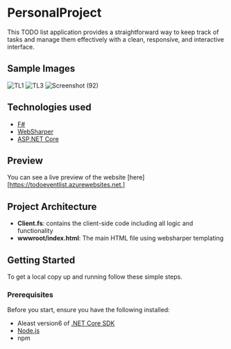 # PersonalProject
This TODO list application provides a straightforward way to keep track of tasks and manage them effectively with a clean, responsive, and interactive interface.
## Sample Images

![TL1](https://github.com/OInfinity/PersonalProject/assets/165339925/d2e7a463-6672-486f-974f-bf52e5c447e4)
![TL3](https://github.com/OInfinity/PersonalProject/assets/165339925/639b0774-fb69-4470-805d-fa9dd22d910e)
![Screenshot (92)](https://github.com/OInfinity/PersonalProject/assets/165339925/8c715116-655d-4bd0-a5bc-ee4f5e0a1535)




## Technologies used


- [F#](https://fsharp.org)
- [WebSharper](https://websharper.com)
- [ASP.NET Core](https://dotnet.microsoft.com/en-us/apps/aspnet)

## Preview

You can see a live preview of the website [here][https://todoeventlist.azurewebsites.net.]

## Project Architecture 

- **Client.fs**: contains the client-side code including all logic and functionality 
- **wwwroot/index.html**: The main HTML file using websharper templating


## Getting Started

To get a local copy up and running follow these simple steps.

### Prerequisites

Before you start, ensure you have the following installed:

- Aleast version6 of [.NET Core SDK](https://dotnet.microsoft.com/download)
- [Node.js](https://nodejs.org/)
- npm 
